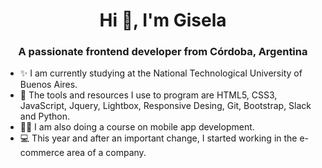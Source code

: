 <h1 align="center">Hi 👋, I'm Gisela</h1>
<h3 align="center">A passionate frontend developer from Córdoba, Argentina</h3>

- ✨ I am currently studying at the National Technological University of Buenos Aires. 
- 🌱 The tools and resources I use to program are HTML5, CSS3, JavaScript, Jquery, Lightbox, Responsive Desing, Git, Bootstrap, Slack and Python.
- 👨‍💻 I am also doing a course on mobile app development.
- 💻 This year and after an important change, I started working in the e-commerce area of a company.

<!---
gisela-gariboldi/gisela-gariboldi is a ✨ special ✨ repository because its `README.md` (this file) appears on your GitHub profile.
You can click the Preview link to take a look at your changes.
--->
